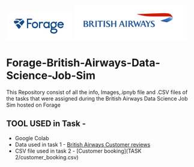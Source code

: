 <p>
<img src="https://github.com/ADVAIT135/Forage-British-Airways-Data-Science-Job-Sim/blob/main/Forage.PNG?raw=true" alt="Forage" >
<img src="https://github.com/ADVAIT135/Forage-British-Airways-Data-Science-Job-Sim/blob/main/British%20Airways.PNG?raw=true" alt="British Airways" >
</p>


# Forage-British-Airways-Data-Science-Job-Sim
This Repository consist of all the info, Images,.ipnyb file and .CSV files of the tasks that were assigned during the British Airways Data Science Job Sim hosted on Forage

## TOOL USED in Task -
* Google Colab
* Data used in task 1 - [British Airways Customer reviews](https://www.airlinequality.com/airline-reviews/british-airways)
* CSV file used in task 2 - [Customer booking](TASK 2/customer_booking.csv)
